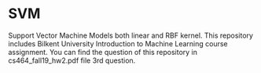 # SVM
Support Vector Machine Models both linear and RBF kernel. This repository includes Bilkent University Introduction to Machine Learning course assignment. You can find the question of this repository in cs464_fall19_hw2.pdf file 3rd question.
